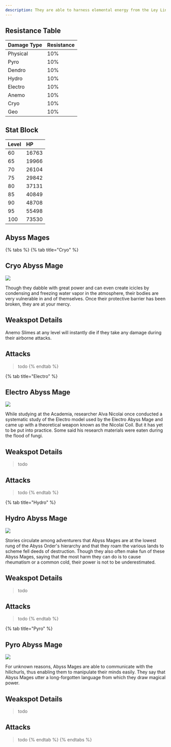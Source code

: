 ```yaml
---
description: They are able to harness elemental energy from the Ley Lines of Teyvat and use that power towards their group's goal of overthrowing the world ruled by the archons. 
---
```

## Resistance Table

| Damage Type | Resistance |
| :--- | :--- |
| Physical | 10% |
| Pyro | 10% |
| Dendro | 10% |
| Hydro | 10% |
| Electro | 10% |
| Anemo | 10% |
| Cryo | 10% |
| Geo | 10% |

## Stat Block

| Level | HP |
| :--- | :--- |
| 60 | 16763 |
| 65 | 19966 |
| 70 | 26104 |
| 75 | 29842 |
| 80 | 37131 |
| 85 | 40849 |
| 90 | 48708 |
| 95 | 55498 |
| 100 | 73530 |

## Abyss Mages

{% tabs %}
{% tab title="Cryo" %}
## Cryo Abyss Mage

![](../../../.gitbook/assets/enemy/abyss/Enemy_Cryo_Abyss_Mage_Icon.webp)

Though they dabble with great power and can even create icicles by condensing and freezing water vapor in the atmosphere, their bodies are very vulnerable in and of themselves. Once their protective barrier has been broken, they are at your mercy.

## Weakspot Details

Anemo Slimes at any level will instantly die if they take any damage during their airborne attacks.

## Attacks

> todo
{% endtab %}

{% tab title="Electro" %}
## Electro Abyss Mage

![](../../../.gitbook/assets/enemy/abyss/Enemy_Electro_Abyss_Mage_Icon.webp)

While studying at the Academia, researcher Alva Nicolai once conducted a systematic study of the Electro model used by the Electro Abyss Mage and came up with a theoretical weapon known as the Nicolai Coil. But it has yet to be put into practice. Some said his research materials were eaten during the flood of fungi.

## Weakspot Details

> todo

## Attacks

> todo
{% endtab %}

{% tab title="Hydro" %}
## Hydro Abyss Mage

![](../../../.gitbook/assets/enemy/abyss/Enemy_Hydro_Abyss_Mage_Icon.webp)

Stories circulate among adventurers that Abyss Mages are at the lowest rung of the Abyss Order's hierarchy and that they roam the various lands to scheme fell deeds of destruction. Though they also often make fun of these Abyss Mages, saying that the most harm they can do is to cause rheumatism or a common cold, their power is not to be underestimated.

## Weakspot Details

> todo

## Attacks

> todo
{% endtab %}

{% tab title="Pyro" %}
## Pyro Abyss Mage

![](../../../.gitbook/assets/enemy/abyss/Enemy_Pyro_Abyss_Mage_Icon.webp)

For unknown reasons, Abyss Mages are able to communicate with the hilichurls, thus enabling them to manipulate their minds easily. They say that Abyss Mages utter a long-forgotten language from which they draw magical power.

## Weakspot Details

> todo

## Attacks

> todo
{% endtab %}
{% endtabs %}

